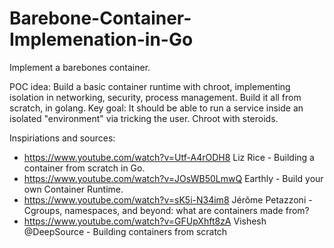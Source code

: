 # Barebone-Container-Implemenation-in-Go

Implement a barebones container.

POC idea: 
Build a basic container runtime with chroot, implementing isolation in networking, security, process management.
Build it all from scratch, in golang. 
Key goal: It should be able to run a service inside an isolated "environment" via tricking the user. Chroot with steroids.

Inspiriations and sources: 

- https://www.youtube.com/watch?v=Utf-A4rODH8  Liz Rice - Building a container from scratch in Go.
- https://www.youtube.com/watch?v=JOsWB50LmwQ Earthly - Build your own Container Runtime.
- https://www.youtube.com/watch?v=sK5i-N34im8 Jérôme Petazzoni - Cgroups, namespaces, and beyond: what are containers made from? 
- https://www.youtube.com/watch?v=GFUpXhft8zA Vishesh @DeepSource - Building containers from scratch 